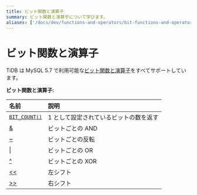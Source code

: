 ```yaml
---
title: ビット関数と演算子
summary: ビット関数と演算子について学びます。
aliases: ['/docs/dev/functions-and-operators/bit-functions-and-operators/','/docs/dev/reference/sql/functions-and-operators/bit-functions-and-operators/']
---
```


# ビット関数と演算子

TiDB は MySQL 5.7 で利用可能な[ビット関数と演算子](https://dev.mysql.com/doc/refman/5.7/en/bit-functions.html)をすべてサポートしています。

**ビット関数と演算子:**

| 名前 | 説明 |
| :------| :------------- |
| [`BIT_COUNT()`](https://dev.mysql.com/doc/refman/8.0/en/bit-functions.html#function_bit-count) | 1 として設定されているビットの数を返す |
| [&](https://dev.mysql.com/doc/refman/8.0/en/bit-functions.html#operator_bitwise-and) | ビットごとの AND |
| [~](https://dev.mysql.com/doc/refman/8.0/en/bit-functions.html#operator_bitwise-invert) | ビットごとの反転 |
| [\|](https://dev.mysql.com/doc/refman/8.0/en/bit-functions.html#operator_bitwise-or) | ビットごとの OR |
| [^](https://dev.mysql.com/doc/refman/8.0/en/bit-functions.html#operator_bitwise-xor) | ビットごとの XOR |
| [<<](https://dev.mysql.com/doc/refman/8.0/en/bit-functions.html#operator_left-shift) | 左シフト |
| [>>](https://dev.mysql.com/doc/refman/8.0/en/bit-functions.html#operator_right-shift) | 右シフト |